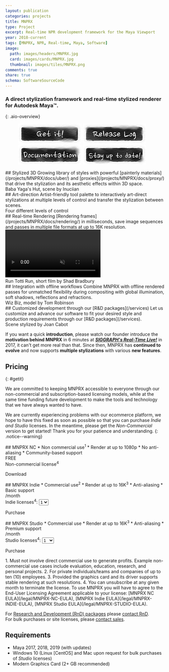```yaml
---
layout: publication
categories: projects
title: MNPRX
type: Project
excerpt: Real-time NPR development framework for the Maya Viewport
year: 2018-current
tags: [MNPRX, NPR, Real-time, Maya, Software]
image:
  path: images/headers/MNPRX.jpg
  card: images/cards/MNPRX.jpg
  thumbnail: images/tiles/MNPRX.png
comments: true
share: true
schema: SoftwareSourceCode
---
```


### A direct stylization framework and real-time stylized renderer for Autodesk Maya&trade;.
{: .aio-overview}

<figure class="pull-center">
	<a href=".#getit"><img src="/images/buttons/mnprx_getIt.jpg" alt="image"></a>
  <a href="./release-log"><img src="/images/buttons/mnprx_releaseLog.jpg" alt="image"></a>
  <a href="./docs"><img src="/images/buttons/mnprx_documentation.jpg" alt="image"></a>
  <a href="https://goo.gl/forms/dHDqfQsqY2wuVwXt1"><img src="/images/buttons/mnprx_stayUpToDate.jpg"   alt="image"></a>
</figure>

<div class="aio-overview">

<div class="aio-section mnprx-stylized full-width" markdown="1">
## Stylized 3D
Growing library of styles with powerful [painterly materials](/projects/MNPRX/docs/uber/) and [proxies](/projects/MNPRX/docs/proxy/) that drive the stylization and its aesthetic effects within 3D space.
<div class="overview-image-caption"><span>Baba Yaga's Hut, scene by Inuciian</span></div>
</div>

<div class="aio-section mnprx-art-direction full-width" markdown="1">
## Art-direction
Artist-friendly tool palette to interactively art-direct stylizations at multiple levels of control and transfer the stylization between scenes.
<div class="overview-image-caption"><span>Four different levels of control</span></div>
</div>

<div class="aio-section full-width" markdown="1">
## Real-time Rendering
[Rendering frames](/projects/MNPRX/docs/rendering/) in milliseconds, save image sequences and passes in multiple file formats at up to 16K resolution.
  <div class="background-video">
    <video autoplay loop muted playsinline>
      <source src="/images/MNPRX/real-time.mp4" type="video/mp4">
    </video>
  </div>
  <div class="overview-image-caption"><span>Run Totti Run, short film by Shad Bradbury</span></div>
</div>

<div class="aio-section mnprx-integration full-width" markdown="1">
## Integration with offline workflows
Combine MNPRX with offline rendered passes for unmatched flexibility during compositing with global illumination, soft shadows, reflections and refractions.
<div class="overview-image-caption"><span>Wiz Biz, model by Tom Robinson</span></div>
</div>

<div class="aio-section mnprx-customization full-width" markdown="1">
## Customized development through our [R&D packages](/services)
Let us customize and advance our software to fit your desired style and production requirements through our [R&D packages](/services).
<div class="overview-image-caption"><span>Scene stylized by Joan Cabot</span></div>
</div>
</div>

If you want a quick **introduction**, please watch our founder introduce the **motivation behind MNPRX** in 6 minutes at [**_SIGGRAPH's Real-Time Live!_**](https://youtu.be/hpuEdXn_M0Q?t=3214) in 2017, it can't get more real than that. Since then, MNPRX has **continued to evolve** and now supports **multiple stylizations** with various **new features**.


<!-- FastSpring -->
<script
    id="fsc-api"
    src="https://d1f8f9xcsvx3ha.cloudfront.net/sbl/0.8.0/fastspring-builder.min.js"
    type="text/javascript"
    data-storefront="artineering.onfastspring.com/popup-artineering">
</script>

## Pricing
{: #getit}

We are committed to keeping MNPRX accessible to everyone through our non-commercial and subscription-based licensing models, while at the same time funding future development to make the tools and technology that we have always wanted to have.

We are currently experiencing problems with our ecommerce platform, we hope to have this fixed as soon as possible so that you can purchase _Indie and Studio_ licenses. In the meantime, please get the _Non-Commercial_ version to get started! Thank you for your patience and understanding.
{: .notice--warning} 

<div class="aio-pricing" markdown="1">
<div class="pricing-table">

<div class="pricing-plan" markdown="1">
<i class="fas fa-dove fa-3x"></i>
## MNPRX NC
* Non commercial use<sup>1</sup>
* Render at up to 1080<span style="text-transform: none;">p</span>
* No anti-aliasing
* Community-based support

<!-- price -->
<div class="pricing-price">
<span>FREE</span>
</div>

<!-- quantity -->
<div class="pricing-quantity">
<span>Non-commercial license<sup>4</sup></span>
</div>

<!-- purchase button -->
<a class="btn btn--aio" data-fsc-item-path="mnprx-non-commercial" data-fsc-item-path-value="mnprx-non-commercial" data-fsc-action="Update, Checkout">Download</a>

</div>



<div class="pricing-plan" markdown="1">
<i class="fas fa-home-alt fa-3x"></i>
## MNPRX Indie
* Commercial use<sup>2</sup>
* Render at up to 16K<sup>3</sup>
* Anti-aliasing
* Basic support

<!-- price -->
<div class="pricing-price">
<span data-fsc-item-path="mnprx-indie-subscription" data-fsc-item-price></span><span>/month</span>
</div>

<!-- quantity -->
<div class="pricing-quantity">
<span>Indie licenses<sup>4</sup>: </span>
<select data-fsc-item-path-value="mnprx-indie-subscription" data-fsc-item-quantity-value>
  <option value="1">1</option>
  <option value="2">2</option>
  <option value="3">3</option>
  <option value="5">5</option>
</select>
</div>

<!-- purchase button -->
<a class="btn btn--aio" data-fsc-item-path="mnprx-indie-subscription" data-fsc-item-path-value="mnprx-indie-subscription" data-fsc-action="Update, Checkout">Purchase</a>

</div>



<div class="pricing-plan" markdown="1">
<i class="fab fa-fort-awesome fa-3x"></i>
## MNPRX Studio
* Commercial use
* Render at up to 16K<sup>3</sup>
* Anti-aliasing
* Premium support

<!-- price -->
<div class="pricing-price">
<span data-fsc-item-path="mnprx-studio-subscription" data-fsc-item-price></span><span>/month</span>
</div>

<!-- quantity -->
<div class="pricing-quantity">
<span>Studio licenses<sup>4</sup>: </span>
<select data-fsc-item-path-value="mnprx-studio-subscription" data-fsc-item-quantity-value>
  <option value="1">1</option>
  <option value="2">2</option>
  <option value="3">3</option>
  <option value="4">4</option>
  <option value="5">5</option>
  <option value="6">6</option>
  <option value="7">7</option>
  <option value="8">8</option>
  <option value="9">9</option>
  <option value="10">10</option>
</select>
</div>

<!-- purchase button -->
<a class="btn btn--aio" data-fsc-item-path="mnprx-studio-subscription" data-fsc-item-path-value="mnprx-studio-subscription" data-fsc-action="Update, Checkout">Purchase</a>
</div>

</div>

<div class="pricing-disclaimer" markdown="1">
1. Must not involve direct commercial use to generate profits. Example non-commercial use cases include evaluation, education, research, and personal projects.
2. For private individuals/teams and companies of up to ten (10) employees.
3. Provided the graphics card and its driver supports stable rendering at such resolutions.
4. You can unsubscribe at any given month to terminate the license. To use MNPRX you will have to agree to the End-User Licensing Agreement applicable to your license: [MNPRX NC EULA](/legal/MNPRX-NC-EULA), [MNPRX Indie EULA](/legal/MNPRX-INDIE-EULA), [MNPRX Studio EULA](/legal/MNPRX-STUDIO-EULA).

For [Research and Development (RnD) packages](/services/) please [contact RnD](/contact).  
For bulk purchases or site licenses, please [contact sales](/contact/).
</div>

</div>


## Requirements
* Maya 2017, 2018, 2019 (with updates)
* Windows 10 (Linux [CentOS] and Mac upon request for bulk purchases of _Studio_ licenses)
* Modern Graphics Card (2+ GB recommended)
